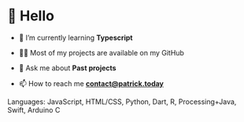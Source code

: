 # 👋 Hello

- 🌱 I’m currently learning **Typescript**

- 👨‍💻 Most of my projects are available on my GitHub

- 💬 Ask me about **Past projects**

- 📫 How to reach me **contact@patrick.today**

Languages: JavaScript, HTML/CSS, Python, Dart, R, Processing+Java, Swift, Arduino C


